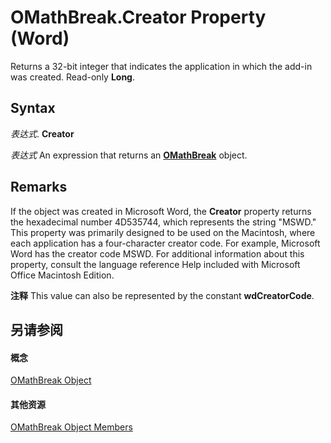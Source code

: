 
# OMathBreak.Creator Property (Word)

Returns a 32-bit integer that indicates the application in which the add-in was created. Read-only  **Long**.


## Syntax

 _表达式_. **Creator**

 _表达式_ An expression that returns an **[OMathBreak](88e883a4-8514-59f7-b644-bd186dd7a5a4.md)** object.


## Remarks

If the object was created in Microsoft Word, the  **Creator** property returns the hexadecimal number 4D535744, which represents the string "MSWD." This property was primarily designed to be used on the Macintosh, where each application has a four-character creator code. For example, Microsoft Word has the creator code MSWD. For additional information about this property, consult the language reference Help included with Microsoft Office Macintosh Edition.


 **注释**  This value can also be represented by the constant  **wdCreatorCode**.


## 另请参阅


#### 概念


[OMathBreak Object](88e883a4-8514-59f7-b644-bd186dd7a5a4.md)
#### 其他资源


[OMathBreak Object Members](http://msdn.microsoft.com/library/dce4279a-758b-1c67-408b-ecb172fe0e13%28Office.15%29.aspx)